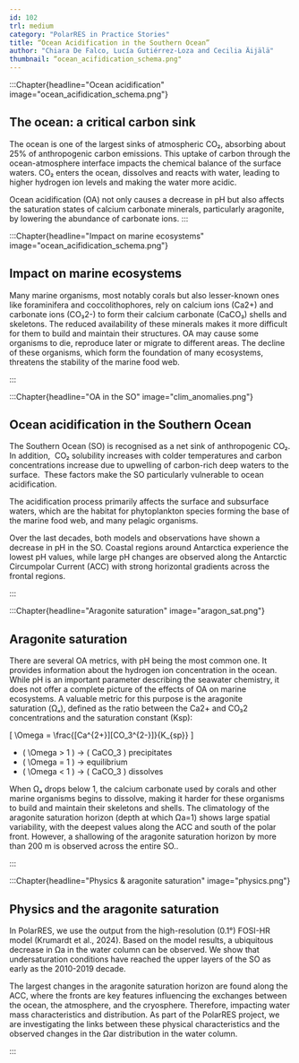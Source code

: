 ```yaml
---
id: 102
trl: medium
category: "PolarRES in Practice Stories"
title: “Ocean Acidification in the Southern Ocean”
author: "Chiara De Falco, Lucía Gutiérrez-Loza and Cecilia Äijälä"
thumbnail: “ocean_acifidication_schema.png"
---
```


<!-- Section one -->

:::Chapter{headline="Ocean acidification" image="ocean_acifidication_schema.png"}

## The ocean: a critical carbon sink

The ocean is one of the largest sinks of atmospheric CO₂, absorbing about 25% of anthropogenic carbon emissions. This uptake of carbon through the ocean-atmosphere interface impacts the chemical balance of the surface waters. CO₂ enters the ocean, dissolves and reacts with water, leading to higher hydrogen ion levels and making the water more acidic.

Ocean acidification (OA) not only causes a decrease in pH but also affects the saturation states of calcium carbonate minerals, particularly aragonite, by lowering the abundance of carbonate ions.
:::

<!-- Section two -->

:::Chapter{headline="Impact on marine ecosystems" image="ocean_acifidication_schema.png"}

## Impact on marine ecosystems

Many marine organisms, most notably corals but also lesser-known ones like foraminifera and coccolithophores, rely on calcium ions (Ca2+) and carbonate ions (CO₃2-) to form their calcium carbonate (CaCO₃) shells and skeletons. The reduced availability of these minerals makes it more difficult for them to build and maintain their structures. OA may cause some organisms to die, reproduce later or migrate to different areas. The decline of these organisms, which form the foundation of many ecosystems, threatens the stability of the marine food web.

:::

<!-- Section three -->

:::Chapter{headline="OA in the SO" image="clim_anomalies.png"}

## Ocean acidification in the Southern Ocean

The Southern Ocean (SO) is recognised as a net sink of anthropogenic CO₂. In addition,  CO₂ solubility increases with colder temperatures and carbon concentrations increase due to upwelling of carbon-rich deep waters to the surface.  These factors make the SO particularly vulnerable to ocean acidification. 

The acidification process primarily affects the surface and subsurface waters, which are the habitat for phytoplankton species forming the base of the marine food web, and many pelagic organisms.

Over the last decades, both models and observations have shown a decrease in pH in the SO. Coastal regions around Antarctica experience the lowest pH values, while large pH changes are observed along the Antarctic Circumpolar Current (ACC) with strong horizontal gradients across the frontal regions.

:::

<!-- Section four -->

:::Chapter{headline="Aragonite saturation" image="aragon_sat.png"}

## Aragonite saturation

There are several OA metrics, with pH being the most common one. It provides information about the hydrogen ion concentration in the ocean. While pH is an important parameter describing the seawater chemistry, it does not offer a complete picture of the effects of OA on marine ecosystems. A valuable metric for this purpose is the aragonite saturation (Ωₐ), defined as the ratio between the Ca2+ and CO₃2 concentrations and the saturation constant (Ksp):

\[
\Omega = \frac{[Ca^{2+}][CO_3^{2-}]}{K_{sp}}
\]

- \( \Omega > 1 \) → \( CaCO_3 \) precipitates
- \( \Omega = 1 \) → equilibrium
- \( \Omega < 1 \) → \( CaCO_3 \) dissolves

When Ωₐ drops below 1, the calcium carbonate used by corals and other marine organisms begins to dissolve, making it harder for these organisms to build and maintain their skeletons and shells.
The climatology of the aragonite saturation horizon (depth at which Ωa=1) shows large spatial variability, with the deepest values along the ACC and south of the polar front. However, a shallowing of the aragonite saturation horizon by more than 200 m is observed across the entire SO..

:::

<!-- Section five -->

:::Chapter{headline="Physics & aragonite saturation" image="physics.png"}

## Physics and the aragonite saturation

In PolarRES, we use the output from the high-resolution (0.1°) FOSI-HR model (Krumardt et al., 2024). Based on the model results, a ubiquitous decrease in Ωa in the water column can be observed. We show that undersaturation conditions have reached the upper layers of the SO as early as the 2010-2019 decade. 

The largest changes in the aragonite saturation horizon are found along the ACC, where the fronts are key features influencing the exchanges between the ocean, the atmosphere, and the cryosphere. Therefore, impacting water mass characteristics and distribution. As part of the PolarRES project, we are investigating the links between these physical characteristics and the observed changes in the Ωar distribution in the water column.  

:::


